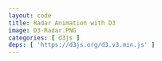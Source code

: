 ```yaml
---
layout: code
title: Radar Animation with D3
image: D3-Radar.PNG
categories: [ d3js ]
deps: [ 'https://d3js.org/d3.v3.min.js' ]
---
```

<style>
    svg{
        border: solid 1px rgb( 251, 53, 80 );
    }

    svg:hover{
        cursor: pointer;
    }    

    svg #border{
        fill: none;
        stroke: rgb( 251, 53, 80 );
        stroke-width: 1px;
        transition: all .1s ease-in;
    }

    svg:hover #border{
        cursor: pointer;
        stroke-width: 20px;
    }
</style>

<div id='render'></div>

<script>
    window.addEventListener( 'load', function() {
        var h = 500, w;
        var svg = d3.select( '#render' )
            .append( 'svg' );

        function getWidth(){
            w = window.innerWidth > 1200 ? 1200 : window.innerWidth;
            svg.attr( { width: w, height: h } );
            d3.select( '#border' ).attr( 'width', w );
        }
        getWidth();
        window.addEventListener( 'resize', getWidth );
        
        svg.append( 'rect' )
            .attr( {
                id: 'border',
                x: 0,
                y: 0,
                width: w,
                height: h
            } );

        ( function anim(){
            var angles, center, pts, pentas, lines, g, shapes;

            ( function(){
                angles = d3.range( 5 ).map( function( d ){
                    return {
                        sin: Math.sin( ( 2 * Math.PI ) / 5 * d - Math.PI / 2 ),
                        cos: Math.cos( ( 2 * Math.PI ) / 5 * d - Math.PI / 2 )
                    };
                } );

                center = {
                    x: w / 2,
                    y: h / 2 + 20
                }

                pts = d3.range( 5 ).map( function( d ){
                    return angles.map( function ( a ){
                        return {
                            x: ~~( center.x + a.cos * ( d + 1 ) * 50 ), 
                            y: ~~( center.y + a.sin * ( d + 1 ) * 50 ) 
                        };
                    } );
                } );

                pentas = svg.selectAll( 'path' )
                    .data( pts )
                    .enter()
                    .append( 'path' )
                    .attr( {
                        'stroke-width': 2,
                        fill: 'none'
                    } )
                    .attr( 'stroke', function( d, i ){ 
                        return 'rgba( 251, 53, 80, ' + ( i === pts.length - 1 ? 1.0 : 0.5 ) + ' )'
                    } )
                    .attr( 'd', function( d ){
                        return d.map( function( pt, i ){
                            return ( i === 0 ? 'M ' : 'L ' ) + pt.x + ' ' + pt.y;
                        } ).join( ' ' ) + ' Z';
                    } )
                    .datum( function( d ){
                        return { 
                            length: this.getTotalLength() 
                        };
                    } )
                    .attr( 'stroke-dasharray', function( d ){
                        return '0 ' + d.length;
                    } );

                step1();
            } )();

            function step1(){
                var count = 0;

                pentas
                    .transition()
                    .delay( function( d, i ){
                        return ( pts.length - i ) * 150;
                    } )
                    .duration( 500 )
                    .attr( 'stroke-dasharray', function( d ){
                        return d.length + ' 0';
                    } )
                    .each( 'end', function(){
                        count ++;
                        if( count == pts.length ) step2();
                    } );
            }

            function step2(){
                var count = 0;

                lines = svg.selectAll( 'line' )
                    .data( d3.range( 5 ) )
                    .enter()
                    .append( 'line' )
                    .attr( {
                        stroke: 'rgba( 251, 53, 80, 0.5 )',
                        'stroke-width': 2,
                        x1: center.x,
                        y1: center.y,
                        x2: center.x,
                        y2: center.y
                    } )
                    .transition()
                    .duration( 300 )
                    .attr( 'x2', function( d ){
                        return pts[ pts.length - 1 ][ d ].x;
                    } )
                    .attr( 'y2', function( d ){
                        return pts[ pts.length - 1 ][ d ].y;
                    } )
                    .each( 'end', function(){
                        count ++;
                        if( count == pts.length ) step3();
                    } );
            }

            function step3(){
                var count = 0;
                g = svg.append( 'g' );
                shapes = g.selectAll( 'path' )
                    .data( d3.range( 4 ) )
                    .enter()
                    .append( 'path' )
                    .attr( {
                        fill: 'rgba( 251, 53, 80, 0.5 )',
                        d: d3.range( 5 ).map( function( i ){
                            return ( i === 0 ? 'M ' : 'L ' ) + center.x + ' ' + center.y;
                        } ).join( ' ' ) + ' Z'
                    } );

                ( function animShapes(){
                    var n = 0;
                    shapes
                        .transition()
                        .duration( 300 )
                        .delay( function( d ){
                            return count === 0 ? d * 500 : 0;
                        } )
                        .attr( 'd', function(){
                            return d3.range( 5 ).map( function( i ){
                                var n = ~~( Math.random() * 5 );
                                return ( i === 0 ? 'M ' : 'L ' ) + pts[ n ][ i ].x + ' ' + pts[ n ][ i ].y;
                            } ).join( ' ' ) + ' Z';
                        } )
                        .each( 'end', function(){
                            n ++;
                            if( n == 4 ){
                                count ++;
                                if( count === 5 ) step4();
                                else animShapes();
                            }
                        } );
                } )();
            }

            function step4(){
                d3.selectAll( 'line' )
                    .transition()
                    .duration( 300 )
                    .attr( 'x2', center.x )
                    .attr( 'y2', center.y );

                var count = 0;
                pentas
                    .data( pts )
                    .attr( 'd', function( d ){
                        return d.reverse().map( function( pt, i ){
                            return ( i === 0 ? 'M ' : 'L ' ) + pt.x + ' ' + pt.y;
                        } ).join( ' ' ) + ' Z';
                    } )
                    .datum( function( d ){
                        return { 
                            length: this.getTotalLength() 
                        };
                    } )
                    .attr( 'stroke-dasharray', function( d ){
                        return ( d.length / 5 ) + ' ' + 0;
                    } )
                    .transition()
                    .delay( function( d, i ){
                        return 300 + ( pts.length - i ) * 150;
                    } )
                    .duration( 500 )
                    .attr( 'stroke-dasharray', function( d ){
                        return 0 + ' ' + ( d.length / 5 );
                    } )
                    .each( 'end', function(){
                        count ++;
                        if( count === pts.length ) endStep();
                    } );

                shapes
                    .transition()
                    .duration( 300 )
                    .attr( 'd', d3.range( 5 ).map( function( i ){
                        return ( i === 0 ? 'M ' : 'L ' ) + center.x + ' ' + center.y;
                    } ).join( ' ' ) + ' Z' )
            }

            function endStep(){
                pentas.remove();
                d3.selectAll( 'line' ).remove();
                g.remove();

                anim();
            }
        } )();
    } );
</script>
